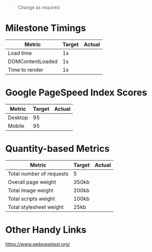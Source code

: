 > Change as required

# Milestone Timings

| Metric           | Target | Actual |
|------------------|--------|--------|
| Load time        |   1s   |        |
| DOMContentLoaded |   1s   |        |
| Time to render   |   1s   |        |

# Google PageSpeed Index Scores

| Metric           | Target | Actual |
|------------------|--------|--------|
| Desktop          |   95   |        |
| Mobile           |   95   |        |

# Quantity-based Metrics

| Metric                   | Target | Actual |
|--------------------------|--------|--------|
| Total number of requests |    5   |        |
| Overall page weight      | 350kb  |        |
| Total image weight       | 200kb  |        |
| Total scripts weight     | 100kb  |        |
| Total stylesheet weight  |  25kb  |        |

# Other Handy Links

https://www.webpagetest.org/